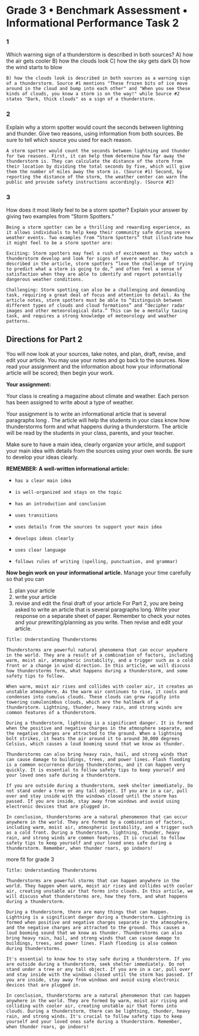 # Grade 3 • Benchmark Assessment • Informational Performance Task 2

###   1 
Which warning sign of a thunderstorm is described in both sources?
A) how the air gets cooler
B) how the clouds look
C) how the sky gets dark
D) how the wind starts to blow

```
B) how the clouds look is described in both sources as a warning sign of a thunderstorm. Source #1 mentions "These frozen bits of ice move around in the cloud and bump into each other" and "When you see these kinds of clouds, you know a storm is on the way!" while Source #2 states "Dark, thick clouds" as a sign of a thunderstorm.
```

###   2 
Explain why a storm spotter would count the seconds between lightning and thunder. Give two reasons, using information from both sources. Be sure to tell which source you used for each reason.

```
A storm spotter would count the seconds between lightning and thunder for two reasons. First, it can help them determine how far away the thunderstorm is. They can calculate the distance of the storm from their location by dividing the total seconds by five, which will give them the number of miles away the storm is. (Source #1) Second, by reporting the distance of the storm, the weather center can warn the public and provide safety instructions accordingly. (Source #2)
```


### 3 
How does it most likely feel to be a storm spotter? Explain your answer by giving two examples from “Storm Spotters.”

```
Being a storm spotter can be a thrilling and rewarding experience, as it allows individuals to help keep their community safe during severe weather events. Two examples from “Storm Spotters” that illustrate how it might feel to be a storm spotter are:

Exciting: Storm spotters may feel a rush of excitement as they watch a thunderstorm develop and look for signs of severe weather. As described in the article, storm spotters “love the challenge of trying to predict what a storm is going to do,” and often feel a sense of satisfaction when they are able to identify and report potentially dangerous weather conditions.

Challenging: Storm spotting can also be a challenging and demanding task, requiring a great deal of focus and attention to detail. As the article notes, storm spotters must be able to “distinguish between different types of clouds and cloud formations” and “decipher radar images and other meteorological data.” This can be a mentally taxing task, and requires a strong knowledge of meteorology and weather patterns.
```



##    Directions for Part 2

You will now look at your sources, take notes, and plan, draft, revise, and edit your article. You may use your notes and go back to the sources. Now read your assignment and the information about how your informational article will be scored; then begin your work.

**Your assignment:**

Your class is creating a magazine about climate and weather. Each person has been assigned to write about a type of weather.

Your assignment is to write an informational article that is several paragraphs long . The article will help the students in your class know how thunderstorms form and what happens during a thunderstorm. The article will be read by the students in your class, parents, and your teacher.

Make sure to have a main idea, clearly organize your article, and support your main idea with details from the sources using your own words. Be sure to develop your ideas clearly.

**REMEMBER: A well-written informational article:**
-     has a clear main idea
-     is well-organized and stays on the topic
-     has an introduction and conclusion
-     uses transitions
-     uses details from the sources to support your main idea
-     develops ideas clearly
-     uses clear language
-     follows rules of writing (spelling, punctuation, and grammar)

**Now begin work on your informational article.** Manage your time carefully so that you can
1. plan your article
2. write your article
3. revise and edit the final draft of your article
For Part 2, you are being asked to write an article that is several paragraphs long. Write your response on a separate sheet of paper. Remember to check your notes and your prewriting/planning as you write. Then revise and edit your article.

```
Title: Understanding Thunderstorms

Thunderstorms are powerful natural phenomena that can occur anywhere in the world. They are a result of a combination of factors, including warm, moist air, atmospheric instability, and a trigger such as a cold front or a change in wind direction. In this article, we will discuss how thunderstorms form, what happens during a thunderstorm, and some safety tips to follow.

When warm, moist air rises and collides with cooler air, it creates an unstable atmosphere. As the warm air continues to rise, it cools and condenses into cumulus clouds. These clouds can grow rapidly into towering cumulonimbus clouds, which are the hallmark of a thunderstorm. Lightning, thunder, heavy rain, and strong winds are common features of a thunderstorm.

During a thunderstorm, lightning is a significant danger. It is formed when the positive and negative charges in the atmosphere separate, and the negative charges are attracted to the ground. When a lightning bolt strikes, it heats the air around it to around 30,000 degrees Celsius, which causes a loud booming sound that we know as thunder.

Thunderstorms can also bring heavy rain, hail, and strong winds that can cause damage to buildings, trees, and power lines. Flash flooding is a common occurrence during thunderstorms, and it can happen very quickly. It is essential to follow safety tips to keep yourself and your loved ones safe during a thunderstorm.

If you are outside during a thunderstorm, seek shelter immediately. Do not stand under a tree or any tall object. If you are in a car, pull over and stay inside with the windows closed until the storm has passed. If you are inside, stay away from windows and avoid using electronic devices that are plugged in.

In conclusion, thunderstorms are a natural phenomenon that can occur anywhere in the world. They are formed by a combination of factors, including warm, moist air, atmospheric instability, and a trigger such as a cold front. During a thunderstorm, lightning, thunder, heavy rain, and strong winds are common features. It is crucial to follow safety tips to keep yourself and your loved ones safe during a thunderstorm. Remember, when thunder roars, go indoors!
```

more fit for grade 3

```
Title: Understanding Thunderstorms

Thunderstorms are powerful storms that can happen anywhere in the world. They happen when warm, moist air rises and collides with cooler air, creating unstable air that forms into clouds. In this article, we will discuss what thunderstorms are, how they form, and what happens during a thunderstorm.

During a thunderstorm, there are many things that can happen. Lightning is a significant danger during a thunderstorm. Lightning is formed when positive and negative charges separate in the atmosphere, and the negative charges are attracted to the ground. This causes a loud booming sound that we know as thunder. Thunderstorms can also bring heavy rain, hail, and strong winds that can cause damage to buildings, trees, and power lines. Flash flooding is also common during thunderstorms.

It's essential to know how to stay safe during a thunderstorm. If you are outside during a thunderstorm, seek shelter immediately. Do not stand under a tree or any tall object. If you are in a car, pull over and stay inside with the windows closed until the storm has passed. If you are inside, stay away from windows and avoid using electronic devices that are plugged in.

In conclusion, thunderstorms are a natural phenomenon that can happen anywhere in the world. They are formed by warm, moist air rising and colliding with cooler air, creating unstable air that forms into clouds. During a thunderstorm, there can be lightning, thunder, heavy rain, and strong winds. It's crucial to follow safety tips to keep yourself and your loved ones safe during a thunderstorm. Remember, when thunder roars, go indoors!
```


